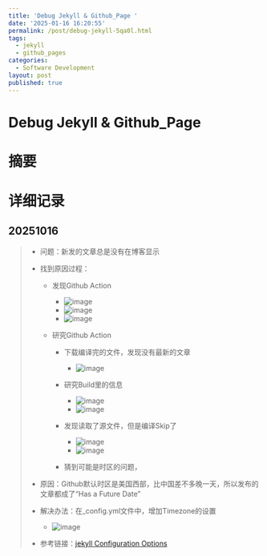 ```yaml
---
title: 'Debug Jekyll & Github_Page '
date: '2025-01-16 16:20:55'
permalink: /post/debug-jekyll-5qa0l.html
tags:
  - jekyll
  - github_pages
categories:
  - Software Development
layout: post
published: true
---
```


# Debug Jekyll & Github_Page

# 摘要

# 详细记录

## 20251016

> * 问题：新发的文章总是没有在博客显示
> * 找到原因过程：
>
>   * 发现Github Action
>
>     * ​![image](assets/image-20250116162538-d3h2l3k.png)​
>     * ​![image](assets/image-20250116162600-ibjjvmv.png)​
>     * ​![image](assets/image-20250116162719-t3owkc3.png)​
>   * 研究Github Action
>
>     * 下载编译完的文件，发现没有最新的文章
>
>       * ​![image](https://cdn.jsdelivr.net/gh/neilChenXie/ChenVideo/pic/image-20250116162824-9g3zrbg.png)​
>     * 研究Build里的信息
>
>       * ​![image](assets/image-20250116162900-bdvup6u.png)​
>       * ​![image](assets/image-20250116162919-ot1c19i.png)​
>     * 发现读取了源文件，但是编译Skip了
>
>       * ![image](assets/image-20250116163007-qri8kva.png)​
>       * ​![image](assets/image-20250116163058-cuv740e.png)​
>     * 猜到可能是时区的问题，
> * 原因：Github默认时区是美国西部，比中国差不多晚一天，所以发布的文章都成了“Has a Future Date”
> * 解决办法：在_config.yml文件中，增加Timezone的设置
>
>   * ​![image](assets/image-20250116164152-pjzv8lu.png)​
> * 参考链接：[jekyll Configuration Options](https://jekyllrb.com/docs/configuration/options/#global-configuration)
